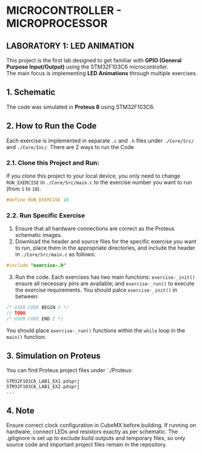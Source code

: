 # MICROCONTROLLER - MICROPROCESSOR  
## LABORATORY 1: LED ANIMATION

This project is the first lab designed to get familiar with **GPIO (General Purpose Input/Output)** using the STM32F103C6 microcontroller.  
The main focus is implementing **LED Animations** through multiple exercises.

## 1. Schematic
The code was simulated in **Proteus 8** using STM32F103C6.

## 2. How to Run the Code
Each exercise is implemented in separate `.c` and `.h` files under `./Core/Src/` and `./Core/Inc/`. There are 2 ways to run the Code
### 2.1. Clone this Project and Run:
If you clone this project to your local device, you only need to change `RUN_EXERCISE` in `./Core/Src/main.c` to the exercise number you want to run (from `1` to `10`).
```c
#define RUN_EXERCISE 10
```
### 2.2. Run Specific Exercise
1. Ensure that all hardware connections are correct as the Proteus schematic images.
2.  Download the header and source files for the specific exercise you want to run, place them in the appropriate directories, and include the header in `./Core/Src/main.c` as follows:
```c
#include "exercise-.h"
```
3. Run the code. Each exercises has two main functions: `exercise-_init()` ensure all necessary pins are available; and `exercise-_run()` to execute the exercise requirements.  You should palce `exercise-_init()` in between:
```c
/* USER CODE BEGIN 2 */
// TODO
/* USER CODE END 2 */
```
You should place `exercise-_run()` functions within the `while` loop in the `main()` function.

## 3. Simulation on Proteus
You can find Proteus project files under `./Proteus:
```
STM32F103C6_LAB1_EX1.pdsprj
STM32F103C6_LAB1_EX2.pdsprj
...
```
## 4. Note
Ensure correct clock configuration in CubeMX before building.
If running on hardware, connect LEDs and resistors exactly as per schematic.
The .gitignore is set up to exclude build outputs and temporary files, so only source code and important project files remain in the repository.
